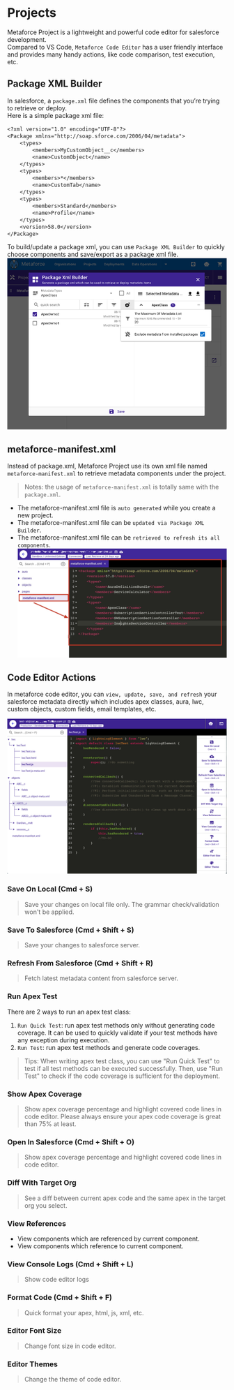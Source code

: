 # Projects

Metaforce Project is a lightweight and powerful code editor for salesforce development.  
Compared to VS Code, `Metaforce Code Editor` has a user friendly interface and provides many handy actions, like code comparison, test execution, etc.

## Package XML Builder

In salesforce, a `package.xml` file defines the components that you’re trying to retrieve or deploy.  
Here is a simple package xml file:

    <?xml version="1.0" encoding="UTF-8"?>
    <Package xmlns="http://soap.sforce.com/2006/04/metadata">
        <types>
            <members>MyCustomObject__c</members>
            <name>CustomObject</name>
        </types>
        <types>
            <members>*</members>
            <name>CustomTab</name>
        </types>
        <types>
            <members>Standard</members>
            <name>Profile</name>
        </types>
        <version>58.0</version>
    </Package>

To build/update a package xml, you can use `Package XML Builder` to quickly choose components and save/export as a package xml file.
![package xml builder](../gettingStarted/images/package-xml-builder.jpg)

## metaforce-manifest.xml

Instead of package.xml, Metaforce Project use its own xml file named `metaforce-manifest.xml` to retrieve metadata components under the project.

> Notes: the usage of `metaforce-manifest.xml` is totally same with the `package.xml`.

-   The metaforce-manifest.xml file is `auto generated` while you create a new project.
-   The metaforce-manifest.xml file can be `updated via Package XML Builder`.
-   The metaforce-manifest.xml file can be `retrieved to refresh its all components`.
    ![metaforce manifest](./images/manifest.jpg)

## Code Editor Actions

In metaforce code editor, you can `view, update, save, and refresh` your salesforce metadata directly which includes apex classes, aura, lwc, custom objects, custom fields, email templates, etc.

![package xml builder](./images/project-code-editor.jpg)

### Save On Local (Cmd + S)

> Save your changes on local file only. The grammar check/validation won't be applied.

### Save To Salesforce (Cmd + Shift + S)

> Save your changes to salesforce server.

### Refresh From Salesforce (Cmd + Shift + R)

> Fetch latest metadata content from salesforce server.

### Run Apex Test

There are 2 ways to run an apex test class:

1. `Run Quick Test`: run apex test methods only without generating code coverage. It can be used to quickly validate if your test methods have any exception during execution.
2. `Run Test`: run apex test methods and generate code coverages.

> Tips: When writing apex test class, you can use "Run Quick Test" to test if all test methods can be executed successfully. Then, use "Run Test" to check if the code coverage is sufficient for the deployment.

### Show Apex Coverage

> Show apex coverage percentage and highlight covered code lines in code editor. Please always ensure your apex code coverage is great than 75% at least.

### Open In Salesforce (Cmd + Shift + O)

> Show apex coverage percentage and highlight covered code lines in code editor.

### Diff With Target Org

> See a diff between current apex code and the same apex in the target org you select.

### View References

-   View components which are referenced by current component.
-   View components which reference to current component.

### View Console Logs (Cmd + Shift + L)

> Show code editor logs

### Format Code (Cmd + Shift + F)

> Quick format your apex, html, js, xml, etc.

### Editor Font Size

> Change font size in code editor.

### Editor Themes

> Change the theme of code editor.
